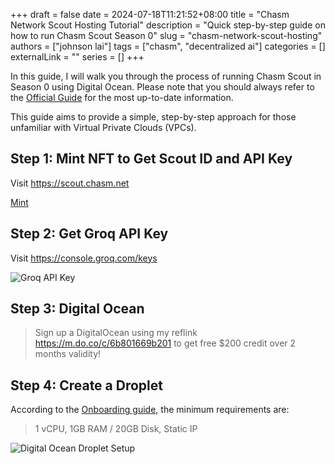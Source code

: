 +++ 
draft = false
date = 2024-07-18T11:21:52+08:00
title = "Chasm Network Scout Hosting Tutorial"
description = "Quick step-by-step guide on how to run Chasm Scout Season 0"
slug = "chasm-network-scout-hosting"
authors = ["johnson lai"]
tags = ["chasm", "decentralized ai"]
categories = []
externalLink = ""
series = []
+++

In this guide, I will walk you through the process of running Chasm Scout in Season 0 using Digital Ocean. Please note that you should always refer to the [Official Guide](https://network-docs.chasm.net/) for the most up-to-date information.

This guide aims to provide a simple, step-by-step approach for those unfamiliar with Virtual Private Clouds (VPCs).

## Step 1: Mint NFT to Get Scout ID and API Key

Visit https://scout.chasm.net

[Mint](/images/chasm-scout/mint.gif)

## Step 2: Get Groq API Key

Visit https://console.groq.com/keys

![Groq API Key](/images/chasm-scout/groq.gif)

## Step 3: Digital Ocean

> Sign up a DigitalOcean using my reflink https://m.do.co/c/6b801669b201 to get free $200 credit over 2 months validity!



## Step 4: Create a Droplet

According to the [Onboarding guide](https://network-docs.chasm.net/chasm-scout-season-0/onboarding-to-season-0), the minimum requirements are:

> 1 vCPU, 1GB RAM / 20GB Disk, Static IP

![Digital Ocean Droplet Setup](/images/chasm-scout/do.gif)
